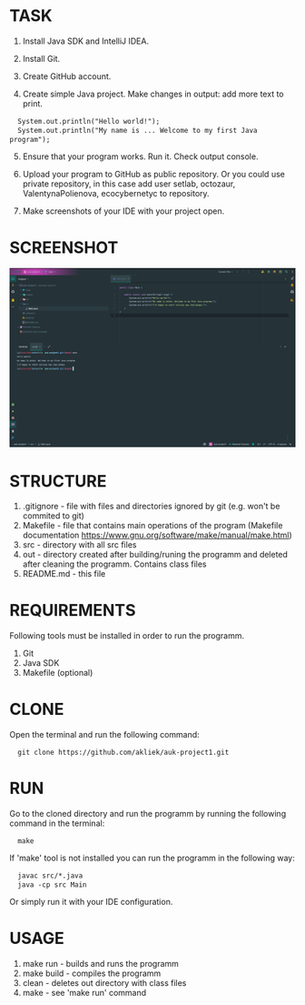 # TASK

1. Install Java SDK and IntelliJ IDEA.

2. Install Git.

3. Create GitHub account.

4. Create simple Java project. Make changes in output: add more text to print.

```
  System.out.println("Hello world!");
  System.out.println("My name is ... Welcome to my first Java program");
```
5. Ensure that your program works. Run it. Check output console.

6. Upload your program to GitHub as public repository. Or you could use private repository, in this case add user setlab, octozaur, ValentynaPolienova, ecocybernetyc to repository.

7. Make screenshots of your IDE with your project open.

# SCREENSHOT

![alt text](https://github.com/akliek/auk-project1/blob/master/images/IDE.png?raw=true)

# STRUCTURE

  1. .gitignore - file with files and directories ignored by git (e.g. won't be commited to git)
  2. Makefile - file that contains main operations of the program (Makefile documentation https://www.gnu.org/software/make/manual/make.html)
  3. src - directory with all src files
  4. out - directory created after building/runing the programm and deleted after cleaning the programm. Contains class files
  5. README.md - this file

# REQUIREMENTS

Following tools must be installed in order to run the programm.

  1. Git
  2. Java SDK
  3. Makefile (optional)

# CLONE

Open the terminal and run the following command:

```
  git clone https://github.com/akliek/auk-project1.git
```

# RUN

Go to the cloned directory and run the programm by running the following command in the terminal:

```
  make
```

If 'make' tool is not installed you can run the programm in the following way:

```
  javac src/*.java
  java -cp src Main
```

Or simply run it with your IDE configuration.

# USAGE

1. make run - builds and runs the programm
2. make build - compiles the programm
3. clean - deletes out directory with class files
4. make - see 'make run' command
